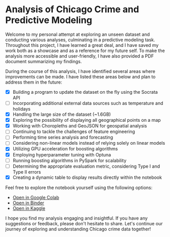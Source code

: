 # Analysis of Chicago Crime and Predictive Modeling

Welcome to my personal attempt at exploring an unseen dataset and conducting various analyses, culminating in a predictive modeling task. Throughout this project, I have learned a great deal, and I have saved my work both as a showcase and as a reference for my future self. To make the analysis more accessible and user-friendly, I have also provided a PDF document summarizing my findings.

During the course of this analysis, I have identified several areas where improvements can be made. I have listed these areas below and plan to address them in the future:

- [x] Building a program to update the dataset on the fly using the Socrata API
- [ ] Incorporating additional external data sources such as temperature and holidays
- [x] Handling the large size of the dataset (~1.6GB)
- [x] Exploring the possibility of displaying all geographical points on a map
- [x] Working with Choropleths and GeoJSON for geospatial analysis
- [ ] Continuing to tackle the challenges of feature engineering
- [ ] Performing time series analysis and forecasting
- [ ] Considering non-linear models instead of relying solely on linear models
- [x] Utilizing GPU acceleration for boosting algorithms
- [x] Employing hyperparameter tuning with Optuna
- [ ] Running boosting algorithms in PySpark for scalability
- [ ] Determining the appropriate evaluation metric, considering Type I and Type II errors
- [x] Creating a dynamic table to display results directly within the notebook

Feel free to explore the notebook yourself using the following options:

- [Open in Google Colab](https://colab.research.google.com/github/couzhei/chicago-crime/blob/master/)
- [Open in Binder](https://mybinder.org/v2/gh/couzhei/chicago-crime/HEAD)
- [Open in Kaggle](https://www.kaggle.com/ashkanranjbar/chicago-crime)

I hope you find my analysis engaging and insightful. If you have any suggestions or feedback, please don't hesitate to share. Let's continue our journey of exploring and understanding Chicago crime data together!
